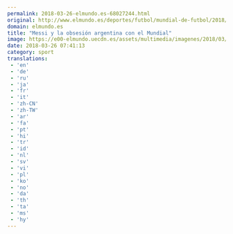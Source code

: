 ```yaml
---
permalink: 2018-03-26-elmundo.es-68027244.html
original: http://www.elmundo.es/deportes/futbol/mundial-de-futbol/2018/03/26/5ab7efa3468aeb24558b45af.html
domain: elmundo.es
title: "Messi y la obsesión argentina con el Mundial"
image: https://e00-elmundo.uecdn.es/assets/multimedia/imagenes/2018/03/25/15220025936394.jpg
date: 2018-03-26 07:41:13
category: sport
translations: 
 - 'en'
 - 'de'
 - 'ru'
 - 'ja'
 - 'fr'
 - 'it'
 - 'zh-CN'
 - 'zh-TW'
 - 'ar'
 - 'fa'
 - 'pt'
 - 'hi'
 - 'tr'
 - 'id'
 - 'nl'
 - 'sv'
 - 'vi'
 - 'pl'
 - 'ko'
 - 'no'
 - 'da'
 - 'th'
 - 'ta'
 - 'ms'
 - 'hy'
---
```


